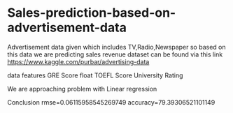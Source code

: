 # Sales-prediction-based-on-advertisement-data
Advertisement data given which includes TV,Radio,Newspaper so based on this data we are predicting sales revenue
dataset can be found via this link https://www.kaggle.com/purbar/advertising-data

data features
GRE Score float
TOEFL Score
University Rating 
 
We are approaching problem with Linear regression

Conclusion
rmse=0.06115958545269749
accuracy=79.39306521101149

